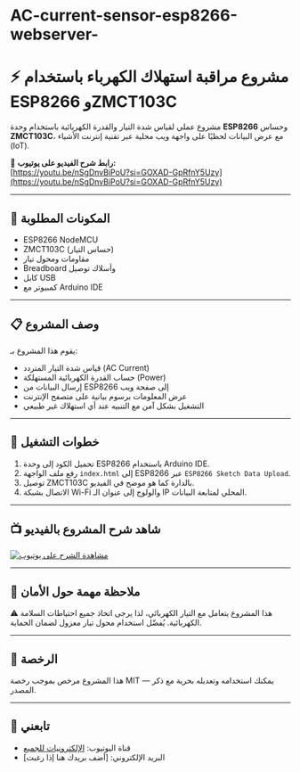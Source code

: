 # AC-current-sensor-esp8266-webserver-
# ⚡ مشروع مراقبة استهلاك الكهرباء باستخدام ESP8266 وZMCT103C

مشروع عملي لقياس شدة التيار والقدرة الكهربائية باستخدام وحدة **ESP8266** وحساس **ZMCT103C**، مع عرض البيانات لحظيًا على واجهة ويب محلية عبر تقنية إنترنت الأشياء (IoT).

🎥 **رابط شرح الفيديو على يوتيوب:**  
[https://youtu.be/nSgDnvBiPoU?si=GOXAD-GpRfnY5Uzy](https://youtu.be/nSgDnvBiPoU?si=GOXAD-GpRfnY5Uzy)

---

## 🧰 المكونات المطلوبة

- ESP8266 NodeMCU  
- ZMCT103C (حساس التيار)  
- مقاومات ومحول تيار  
- Breadboard وأسلاك توصيل  
- كابل USB  
- كمبيوتر مع Arduino IDE

---

## 📋 وصف المشروع

يقوم هذا المشروع بـ:
- قياس شدة التيار المتردد (AC Current)
- حساب القدرة الكهربائية المستهلكة (Power)
- إرسال البيانات من ESP8266 إلى صفحة ويب
- عرض المعلومات برسوم بيانية على متصفح الإنترنت
- التشغيل بشكل آمن مع التنبيه عند أي استهلاك غير طبيعي

---

## 🧪 خطوات التشغيل

1. تحميل الكود إلى وحدة ESP8266 باستخدام Arduino IDE.
2. رفع ملف الواجهة `index.html` إلى ESP8266 عبر `ESP8266 Sketch Data Upload`.
3. توصيل ZMCT103C بالدارة كما هو موضح في الفيديو.
4. الاتصال بشبكة Wi-Fi والولوج إلى عنوان الـ IP المحلي لمتابعة البيانات.

---

## 📺 شاهد شرح المشروع بالفيديو

[![مشاهدة الشرح على يوتيوب](https://img.youtube.com/vi/nSgDnvBiPoU/0.jpg)](https://youtu.be/nSgDnvBiPoU?si=GOXAD-GpRfnY5Uzy)

---

## 🔐 ملاحظة مهمة حول الأمان

⚠️ هذا المشروع يتعامل مع التيار الكهربائي، لذا يرجى اتخاذ جميع احتياطات السلامة الكهربائية. يُفضّل استخدام محول تيار معزول لضمان الحماية.

---

## 📄 الرخصة

هذا المشروع مرخص بموجب رخصة MIT — يمكنك استخدامه وتعديله بحرية مع ذكر المصدر.

---

## 📢 تابعني

- قناة اليوتيوب: [الإلكترونيات للجميع](https://youtube.com/@sami-electronics)
- البريد الإلكتروني: [أضف بريدك هنا إذا رغبت]

